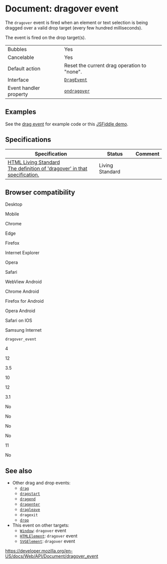 # Document: dragover event

The `dragover` event is fired when an element or text selection is being dragged over a valid drop target (every few hundred milliseconds).

The event is fired on the drop target(s).

<table><tbody><tr class="odd"><td>Bubbles</td><td>Yes</td></tr><tr class="even"><td>Cancelable</td><td>Yes</td></tr><tr class="odd"><td>Default action</td><td>Reset the current drag operation to "none".</td></tr><tr class="even"><td>Interface</td><td><a href="../dragevent"><code>DragEvent</code></a></td></tr><tr class="odd"><td>Event handler property</td><td><a href="../globaleventhandlers/ondragover"><code>ondragover</code></a></td></tr></tbody></table>

## Examples

See the [drag event](drag_event) for example code or this [JSFiddle demo](https://jsfiddle.net/zfnj5rv4/).

## Specifications

<table><thead><tr class="header"><th>Specification</th><th>Status</th><th>Comment</th></tr></thead><tbody><tr class="odd"><td><a href="https://html.spec.whatwg.org/multipage/interaction.html#dndevents">HTML Living Standard<br />
<span class="small">The definition of 'dragover' in that specification.</span></a></td><td><span class="spec-living">Living Standard</span></td><td></td></tr></tbody></table>

## Browser compatibility

Desktop

Mobile

Chrome

Edge

Firefox

Internet Explorer

Opera

Safari

WebView Android

Chrome Android

Firefox for Android

Opera Android

Safari on IOS

Samsung Internet

`dragover_event`

4

12

3.5

10

12

3.1

No

No

No

No

11

No

## See also

- Other drag and drop events:
  - [`drag`](drag_event)
  - [`dragstart`](dragstart_event)
  - [`dragend`](dragend_event)
  - [`dragenter`](dragenter_event)
  - [`dragleave`](dragleave_event)
  - <span class="page-not-created">`dragexit`</span>
  - [`drop`](drop_event)
- This event on other targets:
  - [`Window`](../window): <span class="page-not-created">`dragover`</span> event
  - [`HTMLElement`](../htmlelement): <span class="page-not-created">`dragover`</span> event
  - [`SVGElement`](../svgelement): <span class="page-not-created">`dragover`</span> event

<a href="https://developer.mozilla.org/en-US/docs/Web/API/Document/dragover_event" class="_attribution-link">https://developer.mozilla.org/en-US/docs/Web/API/Document/dragover_event</a>

